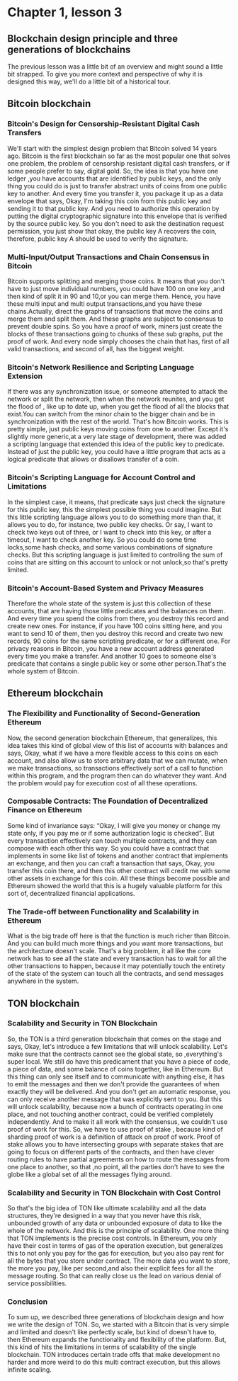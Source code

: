 # Chapter 1, lesson 3
## Blockchain design principle and three generations of blockchains

The previous lesson was a little bit of an overview and might sound a little bit strapped. To give you more context and perspective of why it is designed this way, we'll do a little bit of a historical tour.

## Bitcoin blockchain

### Bitcoin's Design for Censorship-Resistant Digital Cash Transfers

We'll start with the simplest design problem that Bitcoin solved 14 years ago. Bitcoin is the first blockchain so far as the most popular one that solves one problem, the problem of censorship resistant digital cash transfers, or if some people prefer to say, digital gold. So, the idea is that you have one ledger ,you have accounts that are identified by public keys, and the only thing you could do is just to transfer abstract units of coins from one public key to another.
And every time you transfer it, you package it up as a data envelope that says, Okay, I'm taking this coin from this public key and sending it to that public key. And you need to authorize this operation by putting the digital cryptographic signature into this envelope that is verified by the source public key. So you don't need to ask the destination request permission, you just show that okay, the public key A recovers the coin, therefore, public key A should be used to verify the signature.

### Multi-Input/Output Transactions and Chain Consensus in Bitcoin

Bitcoin supports splitting and merging those coins. It means that you don't have to just move individual numbers, you could have 100 on one key ,and then kind of split it in 90 and 10,or you can merge them. Hence, you have these multi input and multi output transactions,and you have these chains.Actually, direct the graphs of transactions that move the coins and merge them and split them. And these graphs are subject to consensus to prevent double spins. So you have a proof of work, miners just create the blocks of these transactions going to chunks of these sub graphs, put the proof of work. And every node simply chooses the chain that has, first of all valid transactions, and second of all, has the biggest weight.

### Bitcoin's Network Resilience and Scripting Language Extension

If there was any synchronization issue, or someone attempted to attack the network or split the network, then when the network reunites, and you get the flood of , like up to date up, when you get the flood of all the blocks that exist.You can switch from the minor chain to the bigger chain and be in synchronization with the rest of the world. That's how Bitcoin works. This is pretty simple, just public keys moving coins from one to another. Except it's slightly more generic,at a very late stage of development, there was added a scripting language that extended this idea of the public key to predicate. Instead of just the public key, you could have a little program that acts as a logical predicate that allows or disallows transfer of a coin.

### Bitcoin's Scripting Language for Account Control and Limitations

In the simplest case, it means, that predicate says just check the signature for this public key,  this the simplest possible thing you could imagine. But this little scripting language allows you to do something more than that, it allows you to do, for instance, two public key checks. Or say, I want to check two keys out of three, or I want to check into this key, or after a timeout, I want to check another key. So you could do some time locks,some hash checks, and some various combinations of signature checks. But this scripting language is just limited to controlling the sum of coins that are sitting on this account to unlock or not unlock,so that's pretty limited.

### Bitcoin's Account-Based System and Privacy Measures

Therefore the whole state of the system is just this collection of these accounts, that are having those little predicates and the balances on them. And every time you spend the coins from there, you destroy this record and create new ones. For instance, if you have 100 coins sitting here, and you want to send 10 of them, then you destroy this record and create two new records, 90 coins for the same scripting predicate, or for a different one.
For privacy reasons in Bitcoin, you have a new account address generated every time you make a transfer. And another 10 goes to someone else's predicate that contains a single public key or some other person.That's the whole system of Bitcoin. 

## Ethereum blockchain

### The Flexibility and Functionality of Second-Generation Ethereum

Now, the second generation blockchain Ethereum, that generalizes, this idea takes this kind of global view of this list of accounts with balances and says, Okay, what if we have a more flexible access to this coins on each account, and also allow us to store arbitrary data that we can mutate, when we make transactions, so transactions effectively sort of a call to function within this program, and the program then can do whatever they want. And the problem would pay for execution cost of all these operations.

### Composable Contracts: The Foundation of Decentralized Finance on Ethereum

 Some kind of invariance says: “Okay,  I will give you money or change my state only, if you pay me or if some authorization logic is checked”. But every transaction effectively can touch multiple contracts, and they can compose with each other this way. So you could have a contract that implements in some like list of tokens and another contract that implements an exchange, and then you can craft a transaction that says, Okay, you transfer this coin there, and then this other contract will credit me with some other assets in exchange for this coin. All these things become possible and Ethereum showed the world that this is a hugely valuable platform for this sort of, decentralized financial applications.

### The Trade-off between Functionality and Scalability in Ethereum

What is the big trade off here is that the function is much richer than Bitcoin. And you can build much more things and you want more transactions, but the architecture doesn't scale. That's a big problem, it all like the core network has to see all the state and every transaction has to wait for all the other transactions to happen, because it may potentially touch the entirety of the state of the system can touch all the contracts, and send messages anywhere in the system.


## TON blockchain

### Scalability and Security in TON Blockchain

So, the TON is a third generation blockchain that comes on the stage and says, Okay, let's introduce a few limitations that will unlock scalability. Let's make sure that the contracts cannot see the global state, so ,everything's super local. We still do have this predicament that you have a piece of code, a piece of data, and some balance of coins together, like in Ethereum. But this thing can only see itself and to communicate with anything else, it has to emit the messages and then we don't provide the guarantees of when exactly they will be delivered. And you don't get an automatic response, you can only receive another message that was explicitly sent to you.
But this will unlock scalability, because now a bunch of contracts operating in one place, and not touching another contract, could be verified completely independently. And to make it all work with the consensus, we couldn't use proof of work for this. So, we have to use proof of stake , because kind of sharding proof of work is a definition of attack on proof of work. Proof of stake allows you to have intersecting groups with separate stakes that are going to focus on different parts of the contracts, and then have clever routing rules to have partial agreements on how to route the messages from one place to another, so that ,no point, all the parties don't have to see the globe like a global set of all the messages flying around.

### Scalability and Security in TON Blockchain with Cost Control

So that's the big idea of TON like ultimate scalability and all the data structures, they're designed in a way that you never have this risk, unbounded growth of any data or unbounded exposure of data to like the whole of the network. And this is the principle of scalability. One more thing that TON implements is the precise cost controls. In Ethereum, you only have their cost in terms of gas of the operation execution, but generalizes this to not only you pay for the gas for execution, but you also pay rent for all the bytes that you store under contract. The more data you want to store, the more you pay, like per second,and also their explicit fees for all the message routing. So that can really close us the lead on various denial of service possibilities.

### Conclusion

To sum up, we described three generations of blockchain design and how we write the design of TON. So, we started with a Bitcoin that is very simple and limited and doesn't like perfectly scale, but kind of doesn't have to, then Ethereum expands the functionality and flexibility of the platform. But, this kind of hits the limitations in terms of scalability of the single blockchain. TON introduces certain trade offs that make development no harder and more weird to do this multi contract execution, but this allows infinite scaling.

